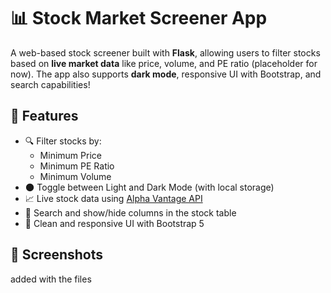 # 📊 Stock Market Screener App

A web-based stock screener built with **Flask**, allowing users to filter stocks based on **live market data** like price, volume, and PE ratio (placeholder for now). The app also supports **dark mode**, responsive UI with Bootstrap, and search capabilities!

## 🚀 Features

- 🔍 Filter stocks by:
  - Minimum Price
  - Minimum PE Ratio
  - Minimum Volume
- 🌑 Toggle between Light and Dark Mode (with local storage)
- 📈 Live stock data using [Alpha Vantage API](https://www.alphavantage.co/)
- 🔎 Search and show/hide columns in the stock table
- 🧼 Clean and responsive UI with Bootstrap 5

## 📸 Screenshots
added with the files
